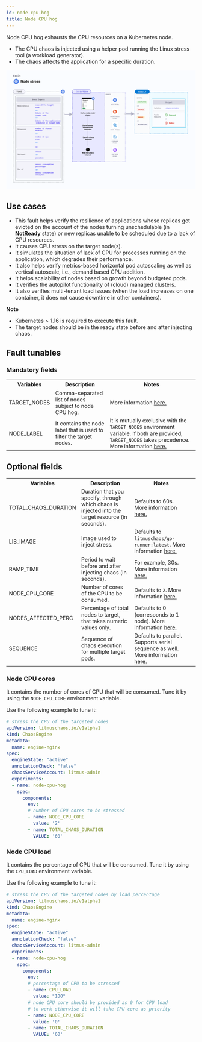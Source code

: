 ```yaml
---
id: node-cpu-hog
title: Node CPU hog
---
```

Node CPU hog exhausts the CPU resources on a Kubernetes node. 
- The CPU chaos is injected using a helper pod running the Linux stress tool (a workload generator). 
- The chaos affects the application for a specific duration. 

![Node CPU Hog](./static/images/node-stress.png)


## Use cases
- This fault helps verify the resilience of applications whose replicas get evicted on the account of the nodes turning unschedulable (in **NotReady** state) or new replicas unable to be scheduled due to a lack of CPU resources.
- It causes CPU stress on the target node(s). 
- It simulates the situation of lack of CPU for processes running on the application, which degrades their performance. 
- It also helps verify metrics-based horizontal pod autoscaling as well as vertical autoscale, i.e., demand based CPU addition. 
- It helps scalability of nodes based on growth beyond budgeted pods. 
- It verifies the autopilot functionality of (cloud) managed clusters. 
- It also verifies multi-tenant load issues (when the load increases on one container, it does not cause downtime in other containers). 

**Note**
- Kubernetes > 1.16 is required to execute this fault.
- The target nodes should be in the ready state before and after injecting chaos.

## Fault tunables

   <h3>Mandatory fields</h3>
    <table>
      <tr>
        <th> Variables </th>
        <th> Description </th>
        <th> Notes </th>
      </tr>
      <tr>
        <td> TARGET_NODES </td>
        <td> Comma-separated list of nodes subject to node CPU hog. </td>
        <td> More information <a href = "https://developer.harness.io/docs/chaos-engineering/chaos-faults/kubernetes/node/common-tunables-for-node-faults#target-multiple-nodes">here.</a></td>
      </tr>
      <tr>
        <td> NODE_LABEL </td>
        <td> It contains the node label that is used to filter the target nodes.</td>
        <td>It is mutually exclusive with the <code>TARGET_NODES</code> environment variable. If both are provided, <code>TARGET_NODES</code> takes precedence. More information <a href="https://developer.harness.io/docs/chaos-engineering/chaos-faults/kubernetes/node/common-tunables-for-node-faults#target-nodes-with-labels">here.</a></td>
      </tr>
    </table>
    <h2>Optional fields</h2>
    <table>
      <tr>
        <th> Variables </th>
        <th> Description </th>
        <th> Notes </th>
      </tr>
      <tr>
        <td> TOTAL_CHAOS_DURATION </td>
        <td> Duration that you specify, through which chaos is injected into the target resource (in seconds). </td>
        <td> Defaults to 60s. More information <a href = "https://developer.harness.io/docs/chaos-engineering/chaos-faults/common-tunables-for-all-faults#duration-of-the-chaos">here.</a></td>
      </tr>
        <tr>
        <td> LIB_IMAGE </td>
        <td> Image used to inject stress. </td>
        <td> Defaults to <code>litmuschaos/go-runner:latest</code>. More information <a href = "https://developer.harness.io/docs/chaos-engineering/chaos-faults/common-tunables-for-all-faults#image-used-by-the-helper-pod">here.</a></td>
      </tr>
      <tr>
        <td> RAMP_TIME </td>
        <td> Period to wait before and after injecting chaos (in seconds). </td>
        <td> For example, 30s. More information <a href = "https://developer.harness.io/docs/chaos-engineering/chaos-faults/common-tunables-for-all-faults#ramp-time">here.</a></td>
        <td> </td>
      </tr>
      <tr>
        <td> NODE_CPU_CORE </td>
        <td> Number of cores of the CPU to be consumed. </td>
        <td> Defaults to <code>2</code>. More information <a href = "https://developer.harness.io/docs/chaos-engineering/chaos-faults/kubernetes/node/node-cpu-hog#node-cpu-cores">here.</a></td>
      </tr>  
        <tr>
            <td> NODES_AFFECTED_PERC </td>
            <td> Percentage of total nodes to target, that takes numeric values only. </td>
            <td> Defaults to 0 (corresponds to 1 node). More information <a href = "https://developer.harness.io/docs/chaos-engineering/chaos-faults/kubernetes/node/common-tunables-for-node-faults#node-affected-percentage">here.</a></td>
        </tr> 
        <tr>
            <td> SEQUENCE </td>
            <td> Sequence of chaos execution for multiple target pods. </td>
            <td> Defaults to parallel. Supports serial sequence as well. More information <a href = "https://developer.harness.io/docs/chaos-engineering/chaos-faults/common-tunables-for-all-faults#sequence-of-chaos-execution"> here.</a></td>
        </tr>
    </table>

### Node CPU cores
It contains the number of cores of CPU that will be consumed. Tune it by using the `NODE_CPU_CORE` environment variable.

Use the following example to tune it:

[embedmd]:# (./static/manifests/node-cpu-hog/node-cpu-core.yaml yaml)
```yaml
# stress the CPU of the targeted nodes
apiVersion: litmuschaos.io/v1alpha1
kind: ChaosEngine
metadata:
  name: engine-nginx
spec:
  engineState: "active"
  annotationCheck: "false"
  chaosServiceAccount: litmus-admin
  experiments:
  - name: node-cpu-hog
    spec:
      components:
        env:
        # number of CPU cores to be stressed
        - name: NODE_CPU_CORE
          value: '2'
        - name: TOTAL_CHAOS_DURATION
          VALUE: '60'
```

### Node CPU load

It contains the percentage of CPU that will be consumed. Tune it by using the `CPU_LOAD` environment variable.

Use the following example to tune it:

[embedmd]:# (./static/manifests/node-cpu-hog/node-cpu-load.yaml yaml)
```yaml
# stress the CPU of the targeted nodes by load percentage
apiVersion: litmuschaos.io/v1alpha1
kind: ChaosEngine
metadata:
  name: engine-nginx
spec:
  engineState: "active"
  annotationCheck: "false"
  chaosServiceAccount: litmus-admin
  experiments:
  - name: node-cpu-hog
    spec:
      components:
        env:
        # percentage of CPU to be stressed
        - name: CPU_LOAD
          value: "100"
        # node CPU core should be provided as 0 for CPU load
        # to work otherwise it will take CPU core as priority
        - name: NODE_CPU_CORE
          value: '0'
        - name: TOTAL_CHAOS_DURATION
          VALUE: '60'
```
